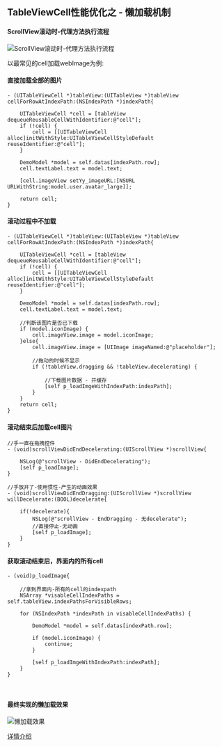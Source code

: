 ## TableViewCell性能优化之 - 懒加载机制

#### ScrollView滚动时-代理方法执行流程

![ScrollView滚动时-代理方法执行流程](https://github.com/miniLV/github_images_miniLV/blob/master/2018Year/TableViewCellOptimization/%E6%B5%81%E7%A8%8B%E5%9B%BE.png)

以最常见的cell加载webImage为例:

#### 直接加载全部的图片
```
- (UITableViewCell *)tableView:(UITableView *)tableView cellForRowAtIndexPath:(NSIndexPath *)indexPath{
    
    UITableViewCell *cell = [tableView dequeueReusableCellWithIdentifier:@"cell"];
    if (!cell) {
        cell = [[UITableViewCell alloc]initWithStyle:UITableViewCellStyleDefault reuseIdentifier:@"cell"];
    }
    
    DemoModel *model = self.datas[indexPath.row];
    cell.textLabel.text = model.text;
   
    [cell.imageView setYy_imageURL:[NSURL URLWithString:model.user.avatar_large]];
    
    return cell;
}
```

#### 滚动过程中不加载

```
- (UITableViewCell *)tableView:(UITableView *)tableView cellForRowAtIndexPath:(NSIndexPath *)indexPath{
    
    UITableViewCell *cell = [tableView dequeueReusableCellWithIdentifier:@"cell"];
    if (!cell) {
        cell = [[UITableViewCell alloc]initWithStyle:UITableViewCellStyleDefault reuseIdentifier:@"cell"];
    }
    
    DemoModel *model = self.datas[indexPath.row];
    cell.textLabel.text = model.text;
   
    //判断该图片是否已下载
    if (model.iconImage) {
        cell.imageView.image = model.iconImage;
    }else{
        cell.imageView.image = [UIImage imageNamed:@"placeholder"];

        //拖动的时候不显示
        if (!tableView.dragging && !tableView.decelerating) {
        
            //下载图片数据 - 并缓存
            [self p_loadImgeWithIndexPath:indexPath];
        }
    }
    return cell;
}
```

#### 滚动结束后加载cell图片
```
//手一直在拖拽控件
- (void)scrollViewDidEndDecelerating:(UIScrollView *)scrollView{

    NSLog(@"scrollView - DidEndDecelerating");
    [self p_loadImage];
}

//手放开了-使用惯性-产生的动画效果
- (void)scrollViewDidEndDragging:(UIScrollView *)scrollView willDecelerate:(BOOL)decelerate{

    if(!decelerate){
        NSLog(@"scrollView - EndDragging - 无decelerate");
        //直接停止-无动画
        [self p_loadImage];
    }
}
```

#### 获取滚动结束后，界面内的所有cell
```
- (void)p_loadImage{
    
    //拿到界面内-所有的cell的indexpath
    NSArray *visableCellIndexPaths = self.tableView.indexPathsForVisibleRows;
    
    for (NSIndexPath *indexPath in visableCellIndexPaths) {
        
        DemoModel *model = self.datas[indexPath.row];
        
        if (model.iconImage) {
            continue;
        }
        
        [self p_loadImgeWithIndexPath:indexPath];
    }
}
```

<br>

#### 最终实现的懒加载效果

![懒加载效果](https://github.com/miniLV/github_images_miniLV/blob/master/2018Year/TableViewCellOptimization/demo.gif)

[详情介绍](https://www.jianshu.com/p/04457377b48d)
